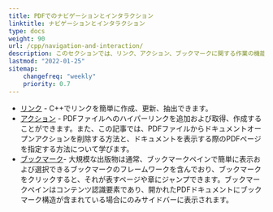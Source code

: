 ```yaml
---
title: PDFでのナビゲーションとインタラクション 
linktitle: ナビゲーションとインタラクション
type: docs
weight: 90
url: /cpp/navigation-and-interaction/
description: このセクションでは、リンク、アクション、ブックマークに関する作業の機能について説明します。
lastmod: "2022-01-25"
sitemap:
    changefreq: "weekly"
    priority: 0.7
---
```


- [リンク](/pdf/cpp/links/) - C++でリンクを簡単に作成、更新、抽出できます。
- [アクション](/pdf/cpp/actions/) - PDFファイルへのハイパーリンクを追加および取得、作成することができます。また、この記事では、PDFファイルからドキュメントオープンアクションを削除する方法と、ドキュメントを表示する際のPDFページを指定する方法について学びます。
- [ブックマーク](/pdf/cpp/bookmarks/)- 大規模な出版物は通常、ブックマークペインで簡単に表示および選択できるブックマークのフレームワークを含んでおり、ブックマークをクリックすると、それが表すページや章にジャンプできます。ブックマークペインはコンテンツ認識要素であり、開かれたPDFドキュメントにブックマーク構造が含まれている場合にのみサイドバーに表示されます。